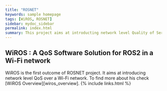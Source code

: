 ```yaml
---
title: "ROSNET"
keywords: sample homepage
tags: [WiROS, ROSNET]
sidebar: mydoc_sidebar
permalink: index.html
summary: This project aims at introducting network level Quality of Service to the ROS2 stack. We look forward to introduing an end-to-end QoS solution for ROS2 specifically over wireless network for its mission-critical use case. 
---
```


## WiROS : A QoS Software Solution for ROS2 in a Wi-Fi network

WiROS is the first outcome of ROSNET project. It aims at introducing network level QoS over a Wi-Fi network. To find more about his check [WiROS Overview][wiros_overview].
{% include links.html %}
